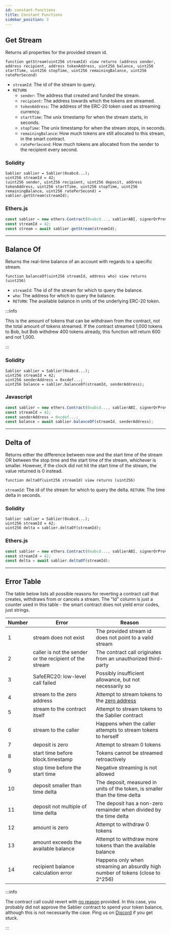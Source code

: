 ```yaml
---
id: constant-functions
title: Constant Functions
sidebar_position: 3
---
```


## Get Stream

Returns all properties for the provided stream id.

```solidity
function getStream(uint256 streamId) view returns (address sender, address recipient, address tokenAddress, uint256 balance, uint256 startTime, uint256 stopTime, uint256 remainingBalance, uint256 ratePerSecond)
```

- `streamId`: The id of the stream to query.
- `RETURN`
  - `sender`: The address that created and funded the stream.
  - `recipient`: The address towards which the tokens are streamed.
  - `tokenAddress`: The address of the ERC-20 token used as streaming currency.
  - `startTime`: The unix timestamp for when the stream starts, in seconds.
  - `stopTime`: The unix timestamp for when the stream stops, in seconds.
  - `remainingBalance`: How much tokens are still allocated to this stream, in the smart contract.
  - `ratePerSecond`: How much tokens are allocated from the sender to the recipient every second.

### Solidity

```solidity
Sablier sablier = Sablier(0xabcd...);
uint256 streamId = 42;
(uint256 sender, uint256 recipient, uint256 deposit, address tokenAddress, uint256 startTime, uint256 stopTime, uint256 remainingBalance, uint256 ratePerSecond) = sablier.getStream(streamId);
```

### Ethers.js

```javascript
const sablier = new ethers.Contract(0xabcd..., sablierABI, signerOrProvider);
const streamId = 42;
const stream = await sablier.getStream(streamId);‌
```

---

## Balance Of

Returns the real-time balance of an account with regards to a specific stream.

```solidity
function balanceOf(uint256 streamId, address who) view returns (uint256)
```

- `streamId`: The id of the stream for which to query the balance.
- `who`: The address for which to query the balance.
- `RETURN`: The available balance in units of the underlying ERC-20 token.

:::info

This is the amount of tokens that can be withdrawn from the contract, not the total amount of tokens streamed. If the
contract streamed 1,000 tokens to Bob, but Bob withdrew 400 tokens already, this function will return 600 and not 1,000.

:::

### Solidity

```solidity
Sablier sablier = Sablier(0xabcd...);
uint256 streamId = 42;
uint256 senderAddress = 0xcdef...;
uint256 balance = sablier.balanceOf(streamId, senderAddress);
```

### Javascript

```javascript
const sablier = new ethers.Contract(0xabcd..., sablierABI, signerOrProvider);
const streamId = 42;
const senderAddress = 0xcdef...;
const balance = await sablier.balanceOf(streamId, senderAddress);
```

---

## Delta of

Returns either the difference between now and the start time of the stream OR between the stop time and the start time
of the stream, whichever is smaller. However, if the clock did not hit the start time of the stream, the value returned
is 0 instead.

```solidity
function deltaOf(uint256 streamId) view returns (uint256)‌
```

`streamId`: The id of the stream for which to query the delta. `RETURN`: The time delta in seconds.

### Solidity

```solidity
Sablier sablier = Sablier(0xabcd...);
uint256 streamId = 42;
uint256 delta = sablier.deltaOf(streamId);‌
```

### Ethers.js

```javascript
const sablier = new ethers.Contract(0xabcd..., sablierABI, signerOrProvider);
const streamId = 42;
const delta = await sablier.deltaOf(streamId);
```

---

## Error Table

The table below lists all possible reasons for reverting a contract call that creates, withdraws from or cancels a
stream. The "Id" column is just a counter used in this table - the smart contract does not yield error codes, just
strings.

| Number | Error                                                   | Reason                                                                                                                  |
| ------ | ------------------------------------------------------- | ----------------------------------------------------------------------------------------------------------------------- |
| 1      | stream does not exist                                   | The provided stream id does not point to a valid stream                                                                 |
| 2      | caller is not the sender or the recipient of the stream | The contract call originates from an unauthorized third-party                                                           |
| 3      | SafeERC20: low-level call failed                        | Possibly insufficient allowance, but not necessarily so                                                                 |
| 4      | stream to the zero address                              | Attempt to stream tokens to the [zero address](https://etherscan.io/address/0x0000000000000000000000000000000000000000) |
| 5      | stream to the contract itself                           | Attempt to stream tokens to the Sablier contract                                                                        |
| 6      | stream to the caller                                    | Happens when the caller attempts to stream tokens to herself                                                            |
| 7      | deposit is zero                                         | Attempt to stream 0 tokens                                                                                              |
| 8      | start time before block.timestamp                       | Tokens cannot be streamed retroactively                                                                                 |
| 9      | stop time before the start time                         | Negative streaming is not allowed                                                                                       |
| 10     | deposit smaller than time delta                         | The deposit, measured in units of the token, is smaller than the time delta                                             |
| 11     | deposit not multiple of time delta                      | The deposit has a non-zero remainder when divided by the time delta                                                     |
| 12     | amount is zero                                          | Attempt to withdraw 0 tokens                                                                                            |
| 13     | amount exceeds the available balance                    | Attempt to withdraw more tokens than the available balance                                                              |
| 14     | recipient balance calculation error                     | Happens only when streaming an absurdly high number of tokens (close to 2^256)                                          |

:::info

The contract call could revert with [no reason](https://vmexceptionwhileprocessingtransactionrevert.com/) provided. In
this case, you probably did not approve the Sablier contract to spend your token balance, although this is not
necessarily the case. Ping us on [Discord](https://discord.gg/bSwRCwWRsT) if you get stuck.

:::
